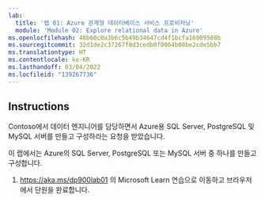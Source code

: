 ```yaml
---
lab:
  title: '랩 01: Azure 관계형 데이터베이스 서비스 프로비저닝'
  module: 'Module 02: Explore relational data in Azure'
ms.openlocfilehash: 48b60c0a3b6c5b49b34647cd4f1bcfa16909508b
ms.sourcegitcommit: 32d1de2c37267f8d3cedb0f0064b08be2cde5bb7
ms.translationtype: HT
ms.contentlocale: ko-KR
ms.lasthandoff: 03/04/2022
ms.locfileid: "139267736"
---
```

## <a name="instructions"></a>Instructions

Contoso에서 데이터 엔지니어를 담당하면서 Azure용 SQL Server, PostgreSQL 및 MySQL 서버를 만들고 구성하라는 요청을 받았습니다.

이 랩에서는 Azure의 SQL Server, PostgreSQL 또는 MySQL 서버 중 하나를 만들고 구성합니다.

1.  https://aka.ms/dp900lab01 의 Microsoft Learn 연습으로 이동하고 브라우저에서 단원을 완료합니다. 
